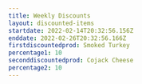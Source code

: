 ```yaml
---
title: Weekly Discounts
layout: discounted-items
startdate: 2022-02-14T20:32:56.156Z
enddate: 2022-02-26T20:32:56.166Z
firstdiscountedprod: Smoked Turkey
percentage1: 10
seconddiscountedprod: Cojack Cheese
percentage2: 10
---
```

